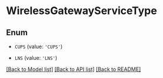 # WirelessGatewayServiceType


## Enum

* `CUPS` (value: `'CUPS'`)

* `LNS` (value: `'LNS'`)

[[Back to Model list]](../README.md#documentation-for-models) [[Back to API list]](../README.md#documentation-for-api-endpoints) [[Back to README]](../README.md)


